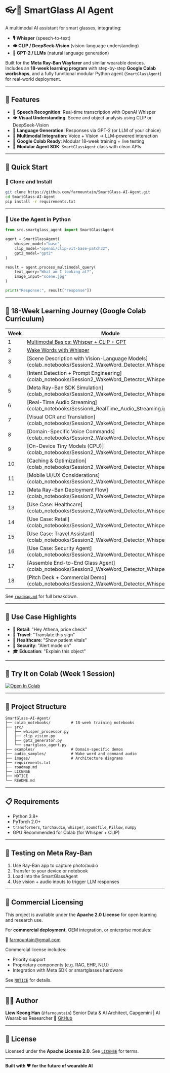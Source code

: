 # 👓🤖 SmartGlass AI Agent

A multimodal AI assistant for smart glasses, integrating:

- **🎙️ Whisper** (speech-to-text)
- **👁️ CLIP / DeepSeek-Vision** (vision-language understanding)
- **🧠 GPT-2 / LLMs** (natural language generation)

Built for the **Meta Ray-Ban Wayfarer** and similar wearable devices.  
Includes an **18-week learning program** with step-by-step **Google Colab workshops**, and a fully functional modular Python agent (`SmartGlassAgent`) for real-world deployment.

---

## 🌟 Features

- 🎤 **Speech Recognition**: Real-time transcription with OpenAI Whisper
- 👁️ **Visual Understanding**: Scene and object analysis using CLIP or DeepSeek-Vision
- 💬 **Language Generation**: Responses via GPT-2 (or LLM of your choice)
- 🔄 **Multimodal Integration**: Voice + Vision → LLM-powered interaction
- 🧪 **Google Colab Ready**: Modular 18-week training + live testing
- 🔧 **Modular Agent SDK**: `SmartGlassAgent` class with clean APIs

---

## 🚀 Quick Start

### 🔧 Clone and Install

```bash
git clone https://github.com/farmountain/SmartGlass-AI-Agent.git
cd SmartGlass-AI-Agent
pip install -r requirements.txt
````

---

### 🔨 Use the Agent in Python

```python
from src.smartglass_agent import SmartGlassAgent

agent = SmartGlassAgent(
    whisper_model="base",
    clip_model="openai/clip-vit-base-patch32",
    gpt2_model="gpt2"
)

result = agent.process_multimodal_query(
    text_query="What am I looking at?",
    image_input="scene.jpg"
)

print("Response:", result["response"])
```

---

## 🧭 18-Week Learning Journey (Google Colab Curriculum)

| Week | Module                                                                                        |
| ---- | -------------------------------------------------------------------------------------------   |
| 1    | [Multimodal Basics: Whisper + CLIP + GPT](colab_notebooks/Session1_Multimodal_Basics.ipynb)   |
| 2    | [Wake Words with Whisper](colab_notebooks/Session2_WakeWord_Detector_WhisperOnly.ipynb)       |
| 3    | [Scene Description with Vision-Language Models] (colab_notebooks/Session2_WakeWord_Detector_WhisperOnly.ipynb)                                                |
| 4    | [Intent Detection + Prompt Engineering] (colab_notebooks/Session2_WakeWord_Detector_WhisperOnly.ipynb)                                                        |
| 5    | [Meta Ray-Ban SDK Simulation] (colab_notebooks/Session2_WakeWord_Detector_WhisperOnly.ipynb)                                                                  |
| 6    | [Real-Time Audio Streaming] (colab_notebooks/Session6_RealTime_Audio_Streaming.ipynb)                                                                   |
| 7    | [Visual OCR and Translation] (colab_notebooks/Session2_WakeWord_Detector_WhisperOnly.ipynb)                                                                   |
| 8    | [Domain-Specific Voice Commands] (colab_notebooks/Session2_WakeWord_Detector_WhisperOnly.ipynb)                                                              |
| 9    | [On-Device Tiny Models (CPU)] (colab_notebooks/Session2_WakeWord_Detector_WhisperOnly.ipynb)                                                                 |
| 10   | [Caching & Optimization] (colab_notebooks/Session2_WakeWord_Detector_WhisperOnly.ipynb)                                                                      |
| 11   | [Mobile UI/UX Considerations] (colab_notebooks/Session2_WakeWord_Detector_WhisperOnly.ipynb)                                                                 |
| 12   | [Meta Ray-Ban Deployment Flow] (colab_notebooks/Session2_WakeWord_Detector_WhisperOnly.ipynb)                                                                |
| 13   | [Use Case: Healthcare] (colab_notebooks/Session2_WakeWord_Detector_WhisperOnly.ipynb)                                                                        |
| 14   | [Use Case: Retail] (colab_notebooks/Session2_WakeWord_Detector_WhisperOnly.ipynb)                                                                            |
| 15   | [Use Case: Travel Assistant] (colab_notebooks/Session2_WakeWord_Detector_WhisperOnly.ipynb)                                                                  |
| 16   | [Use Case: Security Agent] (colab_notebooks/Session2_WakeWord_Detector_WhisperOnly.ipynb)                                                                    |
| 17   | [Assemble End-to-End Glass Agent] (colab_notebooks/Session2_WakeWord_Detector_WhisperOnly.ipynb)                                                             |
| 18   | [Pitch Deck + Commercial Demo] (colab_notebooks/Session2_WakeWord_Detector_WhisperOnly.ipynb)                                                                |

See [`roadmap.md`](roadmap.md) for full breakdown.

---

## 🧠 Use Case Highlights

* 🏪 **Retail**: "Hey Athena, price check"
* 🧳 **Travel**: "Translate this sign"
* 🏥 **Healthcare**: "Show patient vitals"
* 👮 **Security**: "Alert mode on"
* 🎓 **Education**: "Explain this object"

---

## 📓 Try It on Colab (Week 1 Session)

[![Open In Colab](https://colab.research.google.com/assets/colab-badge.svg)](https://colab.research.google.com/github/farmountain/SmartGlass-AI-Agent/blob/main/colab_notebooks/Session1_Multimodal_Basics.ipynb)

---

## 🧱 Project Structure

```plaintext
SmartGlass-AI-Agent/
├── colab_notebooks/         # 18-week training notebooks
├── src/
│   ├── whisper_processor.py
│   ├── clip_vision.py
│   ├── gpt2_generator.py
│   └── smartglass_agent.py
├── examples/                # Domain-specific demos
├── audio_samples/           # Wake word and command audio
├── images/                  # Architecture diagrams
├── requirements.txt
├── roadmap.md
├── LICENSE
├── NOTICE
└── README.md
```

---

## 📋 Requirements

* Python 3.8+
* PyTorch 2.0+
* `transformers`, `torchaudio`, `whisper`, `soundfile`, `Pillow`, `numpy`
* GPU Recommended for Colab (for Whisper + CLIP)

---

## 🧪 Testing on Meta Ray-Ban

1. Use Ray-Ban app to capture photo/audio
2. Transfer to your device or notebook
3. Load into the SmartGlassAgent
4. Use vision + audio inputs to trigger LLM responses

---

## 🏢 Commercial Licensing

This project is available under the **Apache 2.0 License** for open learning and research use.

For **commercial deployment**, OEM integration, or enterprise modules:

📩 [farmountain@gmail.com](mailto:farmountain@gmail.com)

Commercial license includes:

* Priority support
* Proprietary components (e.g. RAG, EHR, NLU)
* Integration with Meta SDK or smartglasses hardware

See [`NOTICE`](NOTICE) for details.

---

## 👨‍💻 Author

**Liew Keong Han** (`@farmountain`)
Senior Data & AI Architect, Capgemini | AI Wearables Researcher
🔗 [GitHub](https://github.com/farmountain)

---

## 📄 License

Licensed under the **Apache License 2.0**.
See [`LICENSE`](LICENSE) for terms.

---

**Built with ❤️ for the future of wearable AI**

